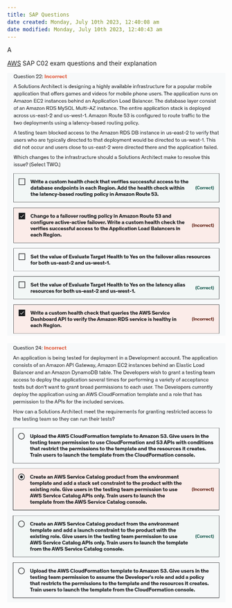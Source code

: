 ```yaml
---
title: SAP Questions
date created: Monday, July 10th 2023, 12:40:08 am
date modified: Monday, July 10th 2023, 12:40:43 am
---
```

A

[AWS](Cloud%20Computing/AWS/AWS.md) SAP C02 exam questions and their explanation

![](Attachments/Pasted%20image%2020230325153729.png)

![](Attachments/Pasted%20image%2020230325154307.png)

